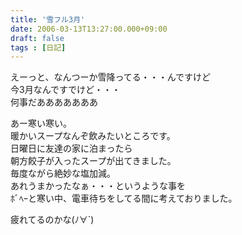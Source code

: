 ```yaml
---
title: '雪フル3月'
date: 2006-03-13T13:27:00.000+09:00
draft: false
tags : [日記]
---
```


えーっと、なんつーか雪降ってる・・・んですけど  
今3月なんですでけど・・・  
何事だあああああああ

あー寒い寒い。  
暖かいスープなんぞ飲みたいところです。  
日曜日に友達の家に泊まったら  
朝方餃子が入ったスープが出てきました。  
毎度ながら絶妙な塩加減。  
あれうまかったなぁ・・・というような事を  
ﾎﾞﾍｰと寒い中、電車待ちをしてる間に考えておりました。

  
疲れてるのかな(ﾉ∀\`)